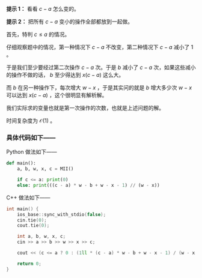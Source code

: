 **提示 1：** 看看 $c-a$ 怎么变的。

**提示 2：** 把所有 $c-a$ 变小的操作全部都放到一起做。

首先，特判 $c\leq a$ 的情况。

仔细观察题中的情况，第一种情况下 $c-a$ 不改变，第二种情况下 $c-a$ 减小了 $1$ 。

于是我们至少要经过第二次操作 $c-a$ 次。于是 $b$ 减小了 $c-a$ 次，如果这些减小的操作不做的话， $b$ 至少得达到 $x(c-a)$ 这么大。

而 $b$ 在另一种操作下，每次增大 $w-x$ ，于是其实问的就是 $b$ 增大多少次 $w-x$ 可以达到 $x(c-a)$ ，这个很明显有解析解。

我们实际求的变量也就是第一次操作的次数，也就是上述问题的解。

时间复杂度为 $\mathcal{O}(1)$ 。

### 具体代码如下——

Python 做法如下——

```Python []
def main():
    a, b, w, x, c = MII()

    if c <= a: print(0)
    else: print(((c - a) * w - b + w - x - 1) // (w - x))
```

C++ 做法如下——

```cpp []
int main() {
    ios_base::sync_with_stdio(false);
    cin.tie(0);
    cout.tie(0);

    int a, b, w, x, c;
    cin >> a >> b >> w >> x >> c;

    cout << (c <= a ? 0 : (1ll * (c - a) * w - b + w - x - 1) / (w - x));

    return 0;
}
```
